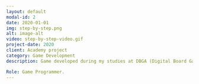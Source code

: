 ```yaml
---
layout: default
modal-id: 2
date: 2020-01-01
img: step-by-step.png
alt: image-alt
video: step-by-step-video.gif
project-date: 2020
client: Academy project
category: Game Development
description: Game developed during my studies at DBGA (Digital Board Game Academy). It's a crazy outrun-like wall-building simulator where you are a bricklayer but… you have no arms! You’re an alien stranded on an unknown planet. You must reach your spaceship before it leaves without you. The only way to reach it is by building a wall! You must use your legs to do everything!

Role: Game Programmer.
---
```

